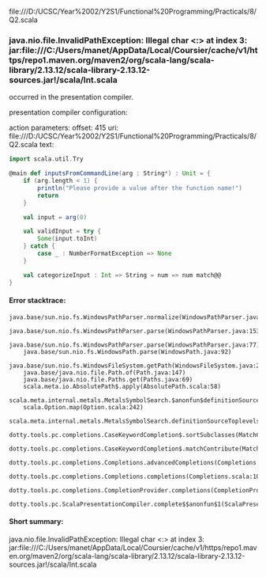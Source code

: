 file:///D:/UCSC/Year%2002/Y2S1/Functional%20Programming/Practicals/8/Q2.scala
### java.nio.file.InvalidPathException: Illegal char <:> at index 3: jar:file:///C:/Users/manet/AppData/Local/Coursier/cache/v1/https/repo1.maven.org/maven2/org/scala-lang/scala-library/2.13.12/scala-library-2.13.12-sources.jar!/scala/Int.scala

occurred in the presentation compiler.

presentation compiler configuration:


action parameters:
offset: 415
uri: file:///D:/UCSC/Year%2002/Y2S1/Functional%20Programming/Practicals/8/Q2.scala
text:
```scala
import scala.util.Try

@main def inputsFromCommandLine(arg : String*) : Unit = {
    if (arg.length < 1) {
        println("Please provide a value after the function name!")
        return
    }

    val input = arg(0)

    val validInput = try {
        Some(input.toInt)
    } catch {
        case _ : NumberFormatException => None
    }

    val categorizeInput : Int => String = num => num match@@
} 
```



#### Error stacktrace:

```
java.base/sun.nio.fs.WindowsPathParser.normalize(WindowsPathParser.java:182)
	java.base/sun.nio.fs.WindowsPathParser.parse(WindowsPathParser.java:153)
	java.base/sun.nio.fs.WindowsPathParser.parse(WindowsPathParser.java:77)
	java.base/sun.nio.fs.WindowsPath.parse(WindowsPath.java:92)
	java.base/sun.nio.fs.WindowsFileSystem.getPath(WindowsFileSystem.java:232)
	java.base/java.nio.file.Path.of(Path.java:147)
	java.base/java.nio.file.Paths.get(Paths.java:69)
	scala.meta.io.AbsolutePath$.apply(AbsolutePath.scala:58)
	scala.meta.internal.metals.MetalsSymbolSearch.$anonfun$definitionSourceToplevels$2(MetalsSymbolSearch.scala:70)
	scala.Option.map(Option.scala:242)
	scala.meta.internal.metals.MetalsSymbolSearch.definitionSourceToplevels(MetalsSymbolSearch.scala:69)
	dotty.tools.pc.completions.CaseKeywordCompletion$.sortSubclasses(MatchCaseCompletions.scala:326)
	dotty.tools.pc.completions.CaseKeywordCompletion$.matchContribute(MatchCaseCompletions.scala:276)
	dotty.tools.pc.completions.Completions.advancedCompletions(Completions.scala:307)
	dotty.tools.pc.completions.Completions.completions(Completions.scala:109)
	dotty.tools.pc.completions.CompletionProvider.completions(CompletionProvider.scala:90)
	dotty.tools.pc.ScalaPresentationCompiler.complete$$anonfun$1(ScalaPresentationCompiler.scala:146)
```
#### Short summary: 

java.nio.file.InvalidPathException: Illegal char <:> at index 3: jar:file:///C:/Users/manet/AppData/Local/Coursier/cache/v1/https/repo1.maven.org/maven2/org/scala-lang/scala-library/2.13.12/scala-library-2.13.12-sources.jar!/scala/Int.scala